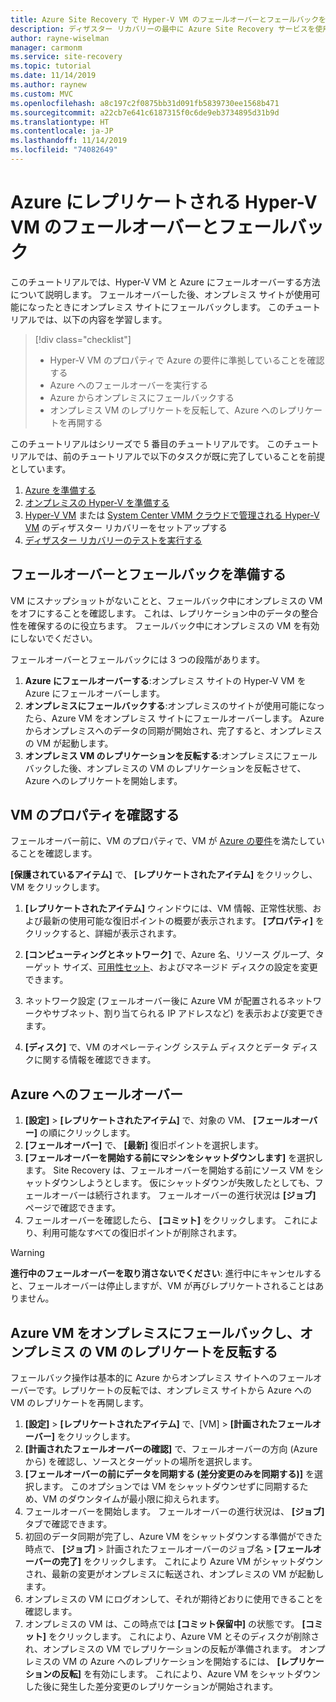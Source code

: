 ```yaml
---
title: Azure Site Recovery で Hyper-V VM のフェールオーバーとフェールバックを設定する
description: ディザスター リカバリーの最中に Azure Site Recovery サービスを使用して Hyper-V VM を Azure にフェールオーバーおよびフェールバックする方法を説明します。
author: rayne-wiselman
manager: carmonm
ms.service: site-recovery
ms.topic: tutorial
ms.date: 11/14/2019
ms.author: raynew
ms.custom: MVC
ms.openlocfilehash: a8c197c2f0875bb31d091fb5839730ee1568b471
ms.sourcegitcommit: a22cb7e641c6187315f0c6de9eb3734895d31b9d
ms.translationtype: HT
ms.contentlocale: ja-JP
ms.lasthandoff: 11/14/2019
ms.locfileid: "74082649"
---
```

# <a name="fail-over-and-fail-back-hyper-v-vms-replicated-to-azure"></a>Azure にレプリケートされる Hyper-V VM のフェールオーバーとフェールバック

このチュートリアルでは、Hyper-V VM と Azure にフェールオーバーする方法について説明します。 フェールオーバーした後、オンプレミス サイトが使用可能になったときにオンプレミス サイトにフェールバックします。 このチュートリアルでは、以下の内容を学習します。

> [!div class="checklist"]
> * Hyper-V VM のプロパティで Azure の要件に準拠していることを確認する
> * Azure へのフェールオーバーを実行する
> * Azure からオンプレミスにフェールバックする
> * オンプレミス VM のレプリケートを反転して、Azure へのレプリケートを再開する

このチュートリアルはシリーズで 5 番目のチュートリアルです。 このチュートリアルでは、前のチュートリアルで以下のタスクが既に完了していることを前提としています。    

1. [Azure を準備する](tutorial-prepare-azure.md)
2. [オンプレミスの Hyper-V を準備する](tutorial-prepare-on-premises-hyper-v.md)
3. [Hyper-V VM](tutorial-hyper-v-to-azure.md) または [System Center VMM クラウドで管理される Hyper-V VM](tutorial-hyper-v-vmm-to-azure.md) のディザスター リカバリーをセットアップする
4. [ディザスター リカバリーのテストを実行する](tutorial-dr-drill-azure.md)

## <a name="prepare-for-failover-and-failback"></a>フェールオーバーとフェールバックを準備する

VM にスナップショットがないことと、フェールバック中にオンプレミスの VM をオフにすることを確認します。 これは、レプリケーション中のデータの整合性を確保するのに役立ちます。 フェールバック中にオンプレミスの VM を有効にしないでください。 

フェールオーバーとフェールバックには 3 つの段階があります。

1. **Azure にフェールオーバーする**:オンプレミス サイトの Hyper-V VM を Azure にフェールオーバーします。
2. **オンプレミスにフェールバックする**:オンプレミスのサイトが使用可能になったら、Azure VM をオンプレミス サイトにフェールオーバーします。 Azure からオンプレミスへのデータの同期が開始され、完了すると、オンプレミスの VM が起動します。  
3. **オンプレミス VM のレプリケーションを反転する**:オンプレミスにフェールバックした後、オンプレミスの VM のレプリケーションを反転させて、Azure へのレプリケートを開始します。

## <a name="verify-vm-properties"></a>VM のプロパティを確認する

フェールオーバー前に、VM のプロパティで、VM が [Azure の要件](hyper-v-azure-support-matrix.md#replicated-vms)を満たしていることを確認します。

**[保護されているアイテム]** で、 **[レプリケートされたアイテム]** をクリックし、VM をクリックします。

1. **[レプリケートされたアイテム]** ウィンドウには、VM 情報、正常性状態、および最新の使用可能な復旧ポイントの概要が表示されます。 **[プロパティ]** をクリックすると、詳細が表示されます。

1. **[コンピューティングとネットワーク]** で、Azure 名、リソース グループ、ターゲット サイズ、[可用性セット](../virtual-machines/windows/tutorial-availability-sets.md)、およびマネージド ディスクの設定を変更できます。

1. ネットワーク設定 (フェールオーバー後に Azure VM が配置されるネットワークやサブネット、割り当てられる IP アドレスなど) を表示および変更できます。

1. **[ディスク]** で、VM のオペレーティング システム ディスクとデータ ディスクに関する情報を確認できます。

## <a name="failover-to-azure"></a>Azure へのフェールオーバー

1. **[設定]**  >  **[レプリケートされたアイテム]** で、対象の VM、 **[フェールオーバー]** の順にクリックします。
2. **[フェールオーバー]** で、 **[最新]** 復旧ポイントを選択します。 
3. **[フェールオーバーを開始する前にマシンをシャットダウンします]** を選択します。 Site Recovery は、フェールオーバーを開始する前にソース VM をシャットダウンしようとします。 仮にシャットダウンが失敗したとしても、フェールオーバーは続行されます。 フェールオーバーの進行状況は **[ジョブ]** ページで確認できます。
4. フェールオーバーを確認したら、 **[コミット]** をクリックします。 これにより、利用可能なすべての復旧ポイントが削除されます。

> [!WARNING]
> **進行中のフェールオーバーを取り消さないでください**: 進行中にキャンセルすると、フェールオーバーは停止しますが、VM が再びレプリケートされることはありません。

## <a name="failback-azure-vm-to-on-premises-and-reverse-replicate-the-on-premises-vm"></a>Azure VM をオンプレミスにフェールバックし、オンプレミス の VM のレプリケートを反転する

フェールバック操作は基本的に Azure からオンプレミス サイトへのフェールオーバーです。レプリケートの反転では、オンプレミス サイトから Azure への VM のレプリケートを再開します。

1. **[設定]**  >  **[レプリケートされたアイテム]** で、[VM] > **[計画されたフェールオーバー]** をクリックします。
2. **[計画されたフェールオーバーの確認]** で、フェールオーバーの方向 (Azure から) を確認し、ソースとターゲットの場所を選択します。
3. **[フェールオーバーの前にデータを同期する (差分変更のみを同期する)]** を選択します。 このオプションでは VM をシャットダウンせずに同期するため、VM のダウンタイムが最小限に抑えられます。
4. フェールオーバーを開始します。 フェールオーバーの進行状況は、 **[ジョブ]** タブで確認できます。
5. 初回のデータ同期が完了し、Azure VM をシャットダウンする準備ができた時点で、 **[ジョブ]** > 計画されたフェールオーバーのジョブ名 > **[フェールオーバーの完了]** をクリックします。 これにより Azure VM がシャットダウンされ、最新の変更がオンプレミスに転送され、オンプレミスの VM が起動します。
6. オンプレミスの VM にログオンして、それが期待どおりに使用できることを確認します。
7. オンプレミスの VM は、この時点では **[コミット保留中]** の状態です。 **[コミット]** をクリックします。 これにより、Azure VM とそのディスクが削除され、オンプレミスの VM でレプリケーションの反転が準備されます。
オンプレミスの VM の Azure へのレプリケーションを開始するには、 **[レプリケーションの反転]** を有効にします。 これにより、Azure VM をシャットダウンした後に発生した差分変更のレプリケーションが開始されます。  
